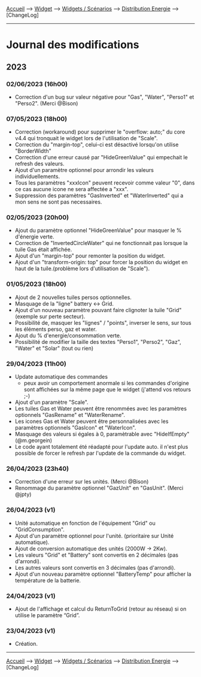 <a href="{{site.url}}/documentation">Accueil</a> --> <a href="{{site.url}}/documentation/{{site.widget}}">Widget</a> --> <a href="{{site.url}}/documentation/{{site.widget}}/fr_FR/widget_scenario">Widgets / Scénarios</a> --> <a href="{{site.url}}/documentation/{{site.widget}}/fr_FR/widget_scenario/distribution_energie">Distribution Energie</a> --> [ChangeLog]

--------------------

# Journal des modifications

     
## 2023
### 02/06/2023 (16h00)
- Correction d'un bug sur valeur négative pour "Gas", "Water", "Perso1" et "Perso2". (Merci @Bison)

### 07/05/2023 (18h00)
- Correction (workaround) pour supprimer le "overflow: auto;" du core v4.4 qui tronquait le widget lors de l'utilisation de "Scale".
- Correction du "margin-top", celui-ci est désactivé lorsqu'on utilise "BorderWidth"
- Correction d'une erreur causé par "HideGreenValue" qui empechait le refresh des valeurs.
- Ajout d'un paramètre optionnel pour arrondir les valeurs individuellements.
- Tous les paramètres "xxxIcon" peuvent recevoir comme valeur "0", dans ce cas aucune icone ne sera affectée a "xxx".
- Suppression des paramètres "GasInverted" et "WaterInverted" qui a mon sens ne sont pas necessaires.

### 02/05/2023 (20h00)
- Ajout du paramètre optionnel "HideGreenValue" pour masquer le % d'énergie verte.
- Correction de "InvertedCircleWater" qui ne fonctionnait pas lorsque la tuile Gas était affichée.
- Ajout d'un "margin-top" pour remonter la position du widget.
- Ajout d'un "transform-origin: top" pour forcer la position du widget en haut de la tuile.(problème lors d'utilisation de "Scale").

### 01/05/2023 (18h00)
- Ajout de 2 nouvelles tuiles persos optionnelles.
- Masquage de la "ligne" battery <-> Grid.
- Ajout d'un nouveau paramètre pouvant faire clignoter la tuile "Grid" (exemple sur perte secteur).
- Possibilité de, masquer les "lignes" / "points", inverser le sens, sur tous les éléments perso, gaz et water.
- Ajout du % d'energie/consommation verte.
- Possibilité de modifier la taille des textes "Perso1", "Perso2", "Gaz", "Water" et "Solar" (tout ou rien)


### 29/04/2023 (11h00)
  - Update automatique des commandes
    - peux avoir un comportement anormale si les commandes d'origine sont affichées sur la même page que le widget (j'attend vos retours ;-)
  - Ajout d'un paramètre "Scale".
  - Les tuiles Gas et Water peuvent être renommées avec les paramètres optionnels "GasRename" et "WaterRename".
  - Les icones Gas et Water peuvent être personnalisées avec les paramètres optionnels "GasIcon" et "WaterIcon". 
  - Masquage des valeurs si égales à 0, paramètrable avec "HideIfEmpty" (@m.georgein)
  - Le code ayant totalement été réadapté pour l'update auto. il n'est plus possible de forcer le refresh par l'update de la commande du widget.

### 26/04/2023 (23h40)
  - Correction d'une erreur sur les unités. (Merci @Bison)
  - Renommage du paramètre optionnel "GazUnit" en "GasUnit". (Merci @jpty)

### 26/04/2023 (v1)
  - Unité automatique en fonction de l'équipement "Grid" ou "GridConsumption".
  - Ajout d'un paramètre optionnel pour l'unité. (prioritaire sur Unité automatique).
  - Ajout de conversion automatique des unités (2000W -> 2Kw).
  - Les valeurs "Grid" et "Battery" sont convertis en 2 décimales (pas d'arrondi).
  - Les autres valeurs sont convertis en 3 décimales (pas d'arrondi).
  - Ajout d'un nouveau paramètre optionnel "BatteryTemp" pour afficher la température de la batterie.

### 24/04/2023 (v1)
  - Ajout de l'affichage et calcul du ReturnToGrid (retour au réseau) si on utilise le paramètre “Grid”.

### 23/04/2023 (v1)
  - Création.









-------------------------------

<a href="{{site.url}}/documentation">Accueil</a> --> <a href="{{site.url}}/documentation/{{site.widget}}">Widget</a> --> <a href="{{site.url}}/documentation/{{site.widget}}/fr_FR/widget_scenario">Widgets / Scénarios</a> --> <a href="{{site.url}}/documentation/{{site.widget}}/fr_FR/widget_scenario/distribution_energie">Distribution Energie</a> --> [ChangeLog]